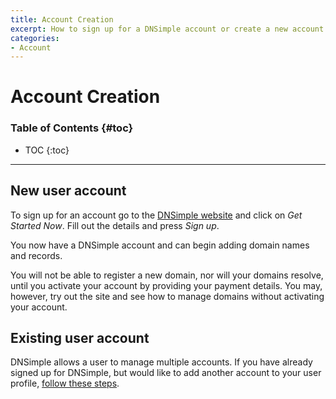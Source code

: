 ```yaml
---
title: Account Creation
excerpt: How to sign up for a DNSimple account or create a new account for an existing DNSimple user.
categories:
- Account
---
```


# Account Creation

### Table of Contents {#toc}

* TOC
{:toc}

---

## New user account

To sign up for an account go to the [DNSimple website](https://dnsimple.com) and click on *Get Started Now*. Fill out the details and press *Sign up*.

You now have a DNSimple account and can begin adding domain names and records.

You will not be able to register a new domain, nor will your domains resolve, until you activate your account by providing your payment details. You may, however, try out the site and see how to manage domains without activating your account.

## Existing user account

DNSimple allows a user to manage multiple accounts. If you have already signed up for DNSimple, but would like to add another account to your user profile, [follow these steps](/articles/account-multi#creating).

